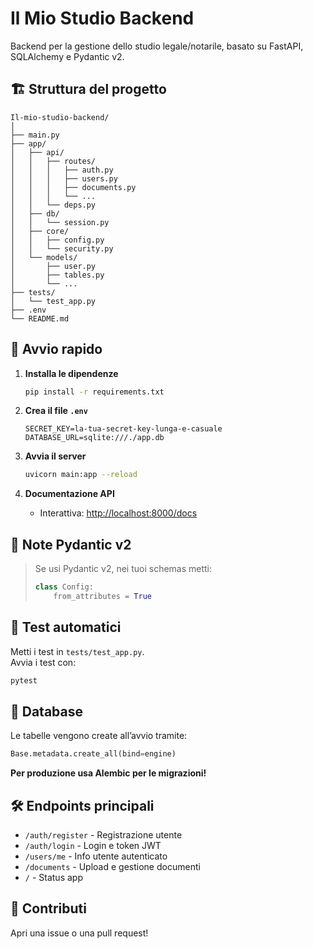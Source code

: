 # Il Mio Studio Backend

Backend per la gestione dello studio legale/notarile, basato su FastAPI, SQLAlchemy e Pydantic v2.

## 🏗️ Struttura del progetto

```
Il-mio-studio-backend/
│
├── main.py
├── app/
│   ├── api/
│   │   ├── routes/
│   │   │   ├── auth.py
│   │   │   ├── users.py
│   │   │   ├── documents.py
│   │   │   └── ...
│   │   └── deps.py
│   ├── db/
│   │   └── session.py
│   ├── core/
│   │   ├── config.py
│   │   └── security.py
│   └── models/
│       ├── user.py
│       ├── tables.py
│       └── ...
├── tests/
│   └── test_app.py
├── .env
└── README.md
```

## 🚀 Avvio rapido

1. **Installa le dipendenze**
    ```bash
    pip install -r requirements.txt
    ```

2. **Crea il file `.env`**
    ```
    SECRET_KEY=la-tua-secret-key-lunga-e-casuale
    DATABASE_URL=sqlite:///./app.db
    ```

3. **Avvia il server**
    ```bash
    uvicorn main:app --reload
    ```

4. **Documentazione API**
    - Interattiva: [http://localhost:8000/docs](http://localhost:8000/docs)

## 🔑 Note Pydantic v2

> Se usi Pydantic v2, nei tuoi schemas metti:
> ```python
> class Config:
>     from_attributes = True
> ```

## 🧪 Test automatici

Metti i test in `tests/test_app.py`.  
Avvia i test con:
```bash
pytest
```

## 📂 Database

Le tabelle vengono create all’avvio tramite:
```python
Base.metadata.create_all(bind=engine)
```
**Per produzione usa Alembic per le migrazioni!**

## 🛠️ Endpoints principali

- `/auth/register` - Registrazione utente
- `/auth/login` - Login e token JWT
- `/users/me` - Info utente autenticato
- `/documents` - Upload e gestione documenti
- `/` - Status app

## 🤝 Contributi

Apri una issue o una pull request!
